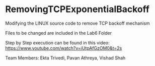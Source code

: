 # RemovingTCPExponentialBackoff
Modifying the LINUX source code to remove TCP backoff mechanism

Files to be changed are included in the Lab6 Folder

Step by Step execution can be found in this video: https://www.youtube.com/watch?v=iUtpAfGzOM0&t=2s

Team Members: Ekta Trivedi, Pavan Athreya, Vishad Shah

